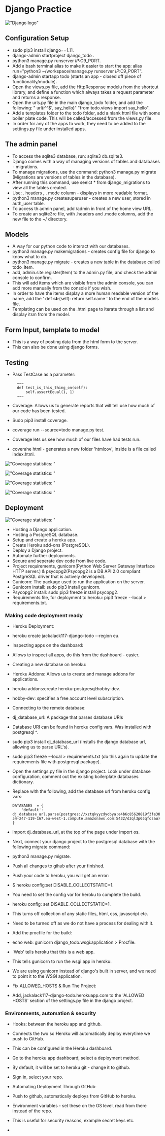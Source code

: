 # Django Practice

!["Django logo"](https://s3-ap-southeast-2.amazonaws.com/django-todo/testing/django-logo-positive.png)

## Configuration Setup

* sudo pip3 install django==1.11.
* django-admin startproject django_todo .
* python3 manage.py runserver $IP:$C9_PORT.
* Add a bash terminal alias to make it easier to start the app: alias run="python3 ~/workspace/manage.py runserver $IP:$C9_PORT".
* django-admin startapp todo (starts an app - closed off piece of functionality/module).
* Open the views.py file, add the HttpResponse modelu from the shortcut library, and define a function which always takes a request parameter and returns a response. 
* Open the urls.py file in the main django_todo folder, and add the following: " url(r'^$', say_hello)" "from todo.views import say_hello".
* Add a templates folder to the todo folder, add a nlank html file with some boiler plate code. This will be called/accessed from the views.py file. 
* In order for any of the apps to work, they need to be added to the settings.py file under installed apps. 

## The admin panel

* To access the sqlite3 database, run: sqlite3 db.sqlite3.
* Django comes with a way of managing versions of tables and databases - migrations. 
* To manage migrations, use the command: python3 manage.py migrate (Migrations are versions of tables in the database).
* After running this command, use seelct * from django_migrations to view all the tables created. 
* Use: . headers , . mode column - displays in more readable format. 
* python3 manage.py createsuperuser - creates a new user, stored in auth_user table. 
* To access th admin panel, add /admin in front of the home view URL. 
* To create an sqlite3rc file, with .headers and .mode columns, add the new file to the ~/ directory. 

## Models

* A way for our python code to interact with our databases. 
* python3 manage.py makemigrations - creates config file for django to know what to do. 
* python3 manage.py migrate - creates a new table in the database called todo_item. 
* add, admin.site.register(Item) to the admin.py file, and check the admin console to confirm. 
* This will add items which are visible from the admin console, you can add more manually from the console if you wish. 
* In order to have the items display a more human readable version of the name, add the ' def __str__(self): return self.name ' to the end of the models file. 
* Templating can be used on the .html page to iterate through a list and display itsm from the model. 

## Form Input, template to model

* This is a way of posting data from the html form to the server. 
* This can also be done using django forms.

## Testing

* Pass TestCase as a parameter: 

        ~~~ 
        def test_is_this_thing_on(self):
            self.assertEqual(1, 1) 
        ~~~

* Coverage: Allows us to generate reports that will tell use how much of our code has been tested. 
* Sudo pip3 install coverage. 
* coverage run --source=todo manage.py test.
* Coverage lets us see how much of our files have had tests run. 
* coverahe html -  generates a new folder 'htmlcov', inside is a file called index.html. 

!["Coverage statistics: "](https://s3-ap-southeast-2.amazonaws.com/django-todo/testing/coverage_report.PNG)

!["Coverage statistics: "](https://s3-ap-southeast-2.amazonaws.com/django-todo/testing/test_forms.PNG)

!["Coverage statistics: "](https://s3-ap-southeast-2.amazonaws.com/django-todo/testing/test_models.PNG)

!["Coverage statistics: "](https://s3-ap-southeast-2.amazonaws.com/django-todo/testing/test_views.PNG)

## Deployment

!["Coverage statistics: "](https://s3-ap-southeast-2.amazonaws.com/django-todo/deployment/heroku_logo.png)

* Hosting a Django application.
* Hosting a PostgreSQL database.
* Setup and create a heroku app.
* Create Heroku add-ons (PostgreSQL).
* Deploy a Django project.
* Automate further deployments.
* Secure and seperate dev code from live code.
* Project requirements, gunicorn(Python Web Server Gateway Interface HTTP server.) & psycopg2(Psycopg2 is a DB API 2.0 compliant PostgreSQL driver that is actively developed).
* Gunicorn: The package used to run the application on the server. 
* Gunicorn install: sudo pip3 install gunicorn.
* Psycopg2 install: sudo pip3 freeze install psycopg2.
* Requirements file, for deployment to heroku: pip3 freeze --local > requirements.txt.

### Making code deployment ready

* Heroku Deployment:

* heroku create jackalack117-django-todo --region eu.
* Inspecting apps on the dashboard:
* Allows to inspect all apps, do this from the dashboard - easier.

* Creating a new database on heroku:

* Heroku Addons: Allows us to create and manage addons for applications.
* heroku addons:create heroku-postgresql:hobby-dev.
* hobby-dev: specifies a free account level subscription. 

* Connecting to the remote database:

* dj_database_url: A package that parses database URIs
* Database URI can be found in heroku config vars. Was installed with postgresql ^.
* sudo pip3 install dj_database_url (installs the django database url, allowing us to parse URL's).
* sudo pip3 freeze --local > requirements.txt (do this again to update the requirements file with postgresql package).
* Open the settings.py file in the django project. Look under database configuration, comment out the existing boilerplate databases dictionary.
* Replace with the following, add the database url from heroku config vars:

    ~~~
    DATABASES  = {
        'default': dj_database_url.parse(postgres://xztqkyyzdycbya:e4b6c85620819f3fe303c37eb3ec61f561e7ce46fdc4aad99d0e18b064bd7b90@ec2-54-247-119-167.eu-west-1.compute.amazonaws.com:5432/d2ql3p65qfosau)
    }
    ~~~
    
* import dj_database_url, at the top of the page under import os.

* Next, connect your django project to the postgresql database with the following migrate command:

* python3 manage.py migrate.
* Push all changes to gihub after your finished. 

* Push your code to heroku, you will get an error:

* $ heroku config:set DISABLE_COLLECTSTATIC=1.
* You need to set the config var for heroku to complete the build. 
* heroku config: set DISABLE_COLLECTSTATIC=1.
* This turns off collection of any static files, html, css, javascript etc. 
* Need to be turned off as we do not have a process for dealing with it. 

* Add the procfile for the build:

* echo web: gunicorn django_todo.wsgi:application > Procfile.
* 'Web' tells heroku that this is a web app.
* This tells gunicorn to run the wsgi app in heroku. 
* We are using gunicorn instead of django's built in server, and we need to point it to the WSGI application. 

* Fix ALLOWED_HOSTS & Run The Project:

* Add, jackalack117-django-todo.herokuapp.com to the 'ALLOWED HOSTS' section of the settings.py file in the django project. 

### Environments, automation & security

* Hooks: between the heroku app and github.
* Connects the two so Heroku will automatically deploy everytime we push to GitHub.
* This can be configured in the Heroku dashboard.
* Go to the heroku app dashboard, select a deployment method.
* By default, it will be set to heroku git - change it to github. 
* Sign in, select your repo. 

* Automating Deployment Through GitHub:

* Push to github, automatically deploys from GitHub to heroku. 
* Environment variables - set these on the OS level, read from there instead of the repo.
* This is useful for security reasons, example secret keys etc.
* 